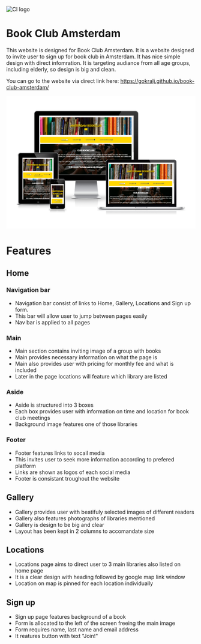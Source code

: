 ![CI logo](https://codeinstitute.s3.amazonaws.com/fullstack/ci_logo_small.png)

# Book Club Amsterdam

This website is designed for Book Club Amsterdam. It is a website designed to invite user to sign up for book club in Amsterdam. It has nice simple design with direct infomration. It is targeting audiance from all age groups, including elderly, so design is big and clean. 

You can go to the website via direct link here: https://gokralj.github.io/book-club-amsterdam/

![responsive](assets/images/read-me/ami-responsive.webp)

# Features

## Home ## 

### Navigation bar 

 - Navigation bar consist of links to Home, Gallery, Locations and Sign up form.
 - This bar will allow user to jump between pages easily
 - Nav bar is applied to all pages 

 ### Main

 - Main section contains inviting image of a group with books 
 - Main provides necessary information on what the page is 
 - Main also provides user with pricing for monthly fee and what is included 
 - Later in the page locations will feature which library are listed

 ### Aside 

 - Aside is structured into 3 boxes
 - Each box provides user with information on time and location for book club meetings
 - Background image features one of those libraries 

 ### Footer 

- Footer features links to socail media
- This invites user to seek more information according to prefered platform
- Links are shown as logos of each social media 
- Footer is consistant troughout the website

## Gallery 

- Gallery provides user with beatifuly selected images of different readers 
- Gallery also features photographs of libraries mentioned
- Gallery is design to be big and clear 
- Layout has been kept in 2 columns to accomandate size

## Locations 

- Locations page aims to direct user to 3 main libraries also listed on home page
- It is a clear design with heading followed by google map link window
- Location on map is pinned for each location individually 

## Sign up

- Sign up page features background of a book 
- Form is allocated to the left of the screen freeing the main image 
- Form requires name, last name and email address
- It reatures button with text "Join!"

